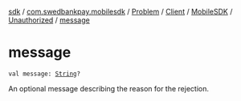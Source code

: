 [sdk](../../../../../index.md) / [com.swedbankpay.mobilesdk](../../../../index.md) / [Problem](../../../index.md) / [Client](../../index.md) / [MobileSDK](../index.md) / [Unauthorized](index.md) / [message](./message.md)

# message

`val message: `[`String`](https://kotlinlang.org/api/latest/jvm/stdlib/kotlin/-string/index.html)`?`

An optional message describing the reason for the rejection.


